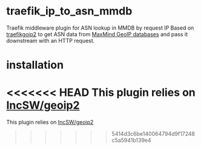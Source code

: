 # traefik_ip_to_asn_mmdb
Traefik middleware plugin for ASN lookup in MMDB by request IP
Based on [traefikgoip2](https://github.com/traefik-plugins/traefikgeoip2/tree/main) to get ASN data from [MaxMind GeoIP databases](https://www.maxmind.com/en/geoip2-services-and-databases) and pass it downstream with an HTTP request.

# installation
<<<<<<< HEAD
This plugin relies on [IncSW/geoip2](https://www.github.com/IncSW/geoip2)
=======
This plugin relies on [IncSW/geoip2](https://github.com/IncSW/geoip2)
>>>>>>> 5414d3c6be140064794d9f17248c5a5941b139e4

